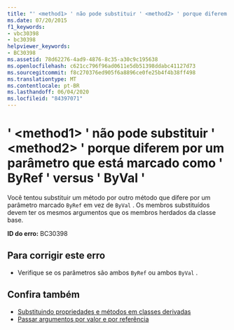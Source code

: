 ```yaml
---
title: "' <method1> ' não pode substituir ' <method2> ' porque diferem por um parâmetro que está marcado como ' ByRef ' versus ' ByVal '"
ms.date: 07/20/2015
f1_keywords:
- vbc30398
- bc30398
helpviewer_keywords:
- BC30398
ms.assetid: 78d62276-4ad9-4876-8c35-a30c9c195638
ms.openlocfilehash: c621cc796f96ad0611e5db51398ddabc41127d73
ms.sourcegitcommit: f8c270376ed905f6a8896ce0fe25b4f4b38ff498
ms.translationtype: MT
ms.contentlocale: pt-BR
ms.lasthandoff: 06/04/2020
ms.locfileid: "84397071"
---
```

# <a name="method1-cannot-override-method2-because-they-differ-by-a-parameter-that-is-marked-as-byref-versus-byval"></a>' \<method1> ' não pode substituir ' \<method2> ' porque diferem por um parâmetro que está marcado como ' ByRef ' versus ' ByVal '
Você tentou substituir um método por outro método que difere por um parâmetro marcado `ByRef` em vez de `ByVal` . Os membros substituídos devem ter os mesmos argumentos que os membros herdados da classe base.  
  
 **ID do erro:** BC30398  
  
## <a name="to-correct-this-error"></a>Para corrigir este erro  
  
- Verifique se os parâmetros são ambos `ByRef` ou ambos `ByVal` .  
  
## <a name="see-also"></a>Confira também

- [Substituindo propriedades e métodos em classes derivadas](../programming-guide/language-features/objects-and-classes/inheritance-basics.md#overriding-properties-and-methods-in-derived-classes)
- [Passar argumentos por valor e por referência](../programming-guide/language-features/procedures/passing-arguments-by-value-and-by-reference.md)

